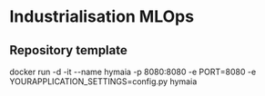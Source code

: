 # Industrialisation MLOps

## Repository template



docker run -d -it --name hymaia -p 8080:8080 -e PORT=8080  -e YOURAPPLICATION_SETTINGS=config.py hymaia

